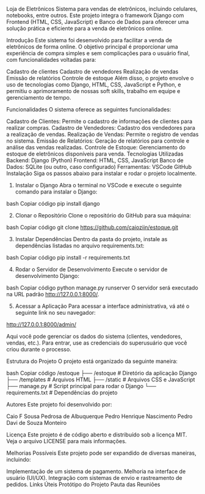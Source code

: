 Loja de Eletrônicos
Sistema para vendas de eletrônicos, incluindo celulares, notebooks, entre outros. Este projeto integra o framework Django com Frontend (HTML, CSS, JavaScript) e Banco de Dados para oferecer uma solução prática e eficiente para a venda de eletrônicos online.

Introdução
Este sistema foi desenvolvido para facilitar a venda de eletrônicos de forma online. O objetivo principal é proporcionar uma experiência de compra simples e sem complicações para o usuário final, com funcionalidades voltadas para:

Cadastro de clientes
Cadastro de vendedores
Realização de vendas
Emissão de relatórios
Controle de estoque
Além disso, o projeto envolve o uso de tecnologias como Django, HTML, CSS, JavaScript e Python, e permitiu o aprimoramento de nossas soft skills, trabalho em equipe e gerenciamento de tempo.

Funcionalidades
O sistema oferece as seguintes funcionalidades:

Cadastro de Clientes: Permite o cadastro de informações de clientes para realizar compras.
Cadastro de Vendedores: Cadastro dos vendedores para a realização de vendas.
Realização de Vendas: Permite o registro de vendas no sistema.
Emissão de Relatórios: Geração de relatórios para controle e análise das vendas realizadas.
Controle de Estoque: Gerenciamento do estoque de eletrônicos disponíveis para venda.
Tecnologias Utilizadas
Backend: Django (Python)
Frontend: HTML, CSS, JavaScript
Banco de Dados: SQLite (ou outro, caso configurado)
Ferramentas:
VSCode
GitHub
Instalação
Siga os passos abaixo para instalar e rodar o projeto localmente.

1. Instalar o Django
Abra o terminal no VSCode e execute o seguinte comando para instalar o Django:

bash
Copiar código
pip install django

2. Clonar o Repositório
Clone o repositório do GitHub para sua máquina:

bash
Copiar código
git clone https://github.com/caioziin/estoque.git

3. Instalar Dependências
Dentro da pasta do projeto, instale as dependências listadas no arquivo requirements.txt:

bash
Copiar código
pip install -r requirements.txt

4. Rodar o Servidor de Desenvolvimento
Execute o servidor de desenvolvimento Django:

bash
Copiar código
python manage.py runserver
O servidor será executado na URL padrão http://127.0.0.1:8000/.

5. Acessar a Aplicação
Para acessar a interface administrativa, vá até o seguinte link no seu navegador:

http://127.0.0.1:8000/admin/

Aqui você pode gerenciar os dados do sistema (clientes, vendedores, vendas, etc.). Para entrar, use as credenciais do superusuário que você criou durante o processo.

Estrutura do Projeto
O projeto está organizado da seguinte maneira:

bash
Copiar código
/estoque
  ├── /estoque      # Diretório da aplicação Django
  ├── /templates     # Arquivos HTML
  ├── /static        # Arquivos CSS e JavaScript
  ├── manage.py      # Script principal para rodar o Django
  └── requirements.txt # Dependências do projeto

Autores
Este projeto foi desenvolvido por:

Caio F Sousa Pedrosa de Albuquerque
Pedro Henrique Nascimento
Pedro Davi de Souza Monteiro

Licença
Este projeto é de código aberto e distribuído sob a licença MIT. Veja o arquivo LICENSE para mais informações.

Melhorias Possíveis
Este projeto pode ser expandido de diversas maneiras, incluindo:

Implementação de um sistema de pagamento.
Melhoria na interface de usuário (UI/UX).
Integração com sistemas de envio e rastreamento de pedidos.
Links Úteis
Protótipo do Projeto
Pauta das Reuniões
